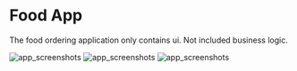 # Food App

The food ordering application only contains ui. Not included business logic.

![app_screenshots](assets/app_screen_1.png) 
![app_screenshots](assets/app_screen_2.png) 
![app_screenshots](assets/app_screen_3.png) 
